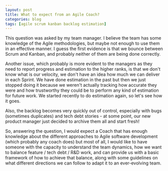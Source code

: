 ```yaml
---
layout: post
title: What to expect from an Agile Coach?
categories: blog
tags: [agile scrum kanban backlog estimation]
---
```


This question was asked by my team manager. I believe the team has some knowledge of the Agile methodologies, but maybe not enough to use them in an effective manner. I guess the first evidence is that we bounce between Scrum and Kanban, and probably neither of them are being done correctly.

Another issue, which probably is more evident to the managers as they need to report progress and estimation to the higher ranks, is that we don't know what is our velocity, we don't have an idea how much we can deliver in each Sprint. We have done estimation in the past but then we just stopped doing it because we weren't actually tracking how accurate they were and how trustworthy they could be to perform any kind of estimation for future work. We started recently to do estimation again, so let's see how it goes.

Also, the backlog becomes very quickly out of control, especially with bugs (sometimes duplicates) and tech debt stories - at some point, our new product manager just decided to archive them all and start fresh!

So, answering the question, I would expect a Coach that has enough knowledge about the different approaches to Agile software development (which probably any coach does) but most of all, I would like to have someone with the capacity to understand the team dynamics, how we want to balance feature / tech debt / R&D work, and can provide us with a basic framework of how to achieve that balance, along with some guidelines on what different directions we can follow to adapt it to an ever-evolving team.
